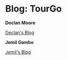 # Blog: TourGo

**Declan Moore**

[Declan's Blog](blogs.computing.dcu/wordpress/moored39)

**Jemil Gambo**

[Jemil's Blog](blogs.computing.dcu/wordpress/gamboj2)
